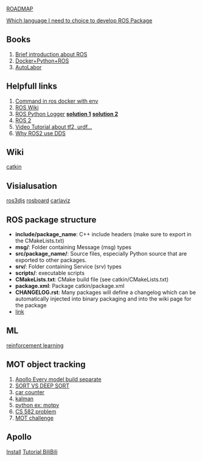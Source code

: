 [ROADMAP](https://sarrasor.github.io/RoboticsRoadmap/)

[Which language I need to choice to develop ROS Package](https://roboticsbackend.com/python-vs-cpp-with-ros/)


## Books
1. [Brief introduction about ROS](http://docs.voltbro.ru/starting-ros/messaging/message.html)
2. [Docker+Python+ROS](https://github.com/ginomempin/sample-dockerized-ros2-node)
3. [AutoLabor](http://www.autolabor.com.cn)

## Helpfull links
1. [Command in ros docker with env](https://stackoverflow.com/questions/55941916/unable-to-execute-catkin-commands-using-run-in-dockerfile) 
2. [ROS Wiki](http://wiki.ros.org/)
3. [ROS Python Logger](https://github.com/ros/ros_comm/issues/1384)  **[solution 1](https://gist.github.com/nzjrs/8712011)** **[solution 2](https://docs.python-guide.org/writing/logging/)**
4. [ROS 2](https://docs.ros.org/en/humble/Tutorials)
5. [Video Tutorial about tf2, urdf...](https://articulatedrobotics.xyz/ready-for-ros-7-urdf/)
6. [Why ROS2 use DDS](https://design.ros2.org/articles/ros_on_dds.html)

## Wiki
[catkin](http://wiki.ros.org/catkin/commands)

## Visialusation
[ros3djs](https://github.com/deltaautonomy/delta_viz)
[rosboard](https://github.com/dheera/rosboard)
[carlaviz](https://carla.readthedocs.io/en/0.9.11/plugins_carlaviz/#download-the-plugin)

## ROS package structure
- **include/package_name**: C++ include headers (make sure to export in the CMakeLists.txt)
- **msg/**: Folder containing Message (msg) types
- **src/package_name/**: Source files, especially Python source that are exported to other packages.
- **srv/**: Folder containing Service (srv) types
- **scripts/**: executable scripts
- **CMakeLists.txt**: CMake build file (see catkin/CMakeLists.txt)
- **package.xml**: Package catkin/package.xml
- **CHANGELOG.rst**: Many packages will define a changelog which can be automatically injected into binary packaging and into the wiki page for the package 
- [link](http://wiki.ros.org/Packages)

## ML
[reinforcement learning](https://pythonprogramming.net/introduction-reinforcement-learning-stable-baselines-3-tutorial/)

## MOT object tracking
1. [Apollo Every model build separate](https://github.com/ApolloAuto/apollo/issues/2629)
2. [SORT VS DEEP SORT](https://www.linkedin.com/pulse/object-tracking-sort-deepsort-daniel-pleus/?trk=pulse-article_more-articles_related-content-card)
3. [car counter](https://www.youtube.com/watch?v=WgPbbWmnXJ8&t=7675s)
4. [kalman](https://www.youtube.com/watch?v=3iqRhbXBVRE)
5. [python ex: motpy](https://github.com/wmuron/motpy)
6. [CS 582 problem](https://cs-people.bu.edu/ainezm/cs585-A4-sidmys-ainezm.html)
7. [MOT challenge](https://motchallenge.net/)

## Apollo
[Install](https://www.jianshu.com/p/7a5a23e5ca31)
[Tutorial BiliBili](https://www.bilibili.com/video/BV16U4y1U75F?p=15&vd_source=ff31b7f2e418542ef5096f939a2005d9)
